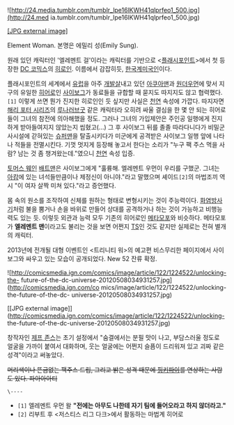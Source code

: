 ![http://24.media.tumblr.com/tumblr_lpe16lKWH41qlprfeo1_500.jpg](http://24.med
ia.tumblr.com/tumblr_lpe16lKWH41qlprfeo1_500.jpg)

[[JPG external
image]](http://24.media.tumblr.com/tumblr_lpe16lKWH41qlprfeo1_500.jpg)

Element Woman. 본명은 에밀리 성(Emily Sung).

원래 있던 캐릭터인 '엘레멘트 걸'이라는 캐릭터를 기반으로
<[플래시포인트](%ED%94%8C%EB%9E%98%EC%8B%9C%ED%8F%AC%EC%9D%B8%ED%8A%B8.md)>에서 첫
등장한 [DC 코믹스](DC%20%EC%BD%94%EB%AF%B9%EC%8A%A4.md)의
[히로인](%ED%9E%88%EB%A1%9C%EC%9D%B8.md). 이름에서 감잡히듯, [한국계미국인](%ED%95%9C%EA%B5%AD%EA%B3%84%20%EB%AF%B8%EA%B5%AD%EC%9D%B8.md)이다.

플래시포인트의 세계에서 [유럽](%EC%9C%A0%EB%9F%BD.md)을 아주
[개발살](%EA%B0%9C%EB%B0%9C%EC%82%B4.md)내고 있던
[아쿠아맨](%EC%95%84%EC%BF%A0%EC%95%84%EB%A7%A8.md)과
[원더우먼](%EC%9B%90%EB%8D%94%EC%9A%B0%EB%A8%BC.md)에 맞서 지구의 유일한
[히어로](%ED%9E%88%EC%96%B4%EB%A1%9C.md)인
[사이보그](%EC%82%AC%EC%9D%B4%EB%B3%B4%EA%B7%B8.md)가 동료들을 규합할 때 묻지도 따지지도 않고
협력했다.`[1]` 이렇게 쓰면 뭔가 진지한 히로인인 듯 싶지만 사실은 [천연](%EC%B2%9C%EC%97%B0.md) 속성에
가깝다. 따지자면 [해리 포터 시리즈](%ED%95%B4%EB%A6%AC%20%ED%8F%AC%ED%84%B0%20%EC%8B%9C%EB%A6%AC%EC%A6%88.md)의 [루나러브굿](%EB%A3%A8%EB%82%98%20%EB%9F%AC%EB%B8%8C%EA%B5%BF.md) 같은 캐릭터라 오히려 싸울
결심을 한 몇 안 되는 히어로들이 그녀의 참전에 의아해했을 정도. 그러나 그녀의 가입제안은 주인공 일행에게 진지하게 받아들여지지 않았는지
씹혔고(...) 그 후 사이보그 뒤를 졸졸 따라다니다가 비밀군사시설에 갇혀있는
[슈퍼맨](%EC%8A%88%ED%8D%BC%EB%A7%A8.md)을 탈출시키다가 미군에게 공격받은 사이보그 일행 앞에 나타나 적들을
전멸시킨다. 기껏 멋지게 등장해 놓고서 한다는 소리가 "누구 팩 주스 먹을 사람? 남는 것 좀 챙겨왔는데."였으니
[천연](%EC%B2%9C%EC%97%B0.md) 속성 입증.

[토머스 웨인](%ED%86%A0%EB%A8%B8%EC%8A%A4%20%EC%9B%A8%EC%9D%B8.md)
[배트맨](%EB%B0%B0%ED%8A%B8%EB%A7%A8.md)은 사이보그에게 "훌륭해. 엘레멘트 우먼이 우리를 구했군. 그녀는
[아캄](%EC%95%84%EC%BA%84.md)에 있는 녀석들만큼이나 제정신이 아니야."라고 말했으며 셰이드`[2]`의 마법조끼 역시
"이 여자 살짝 미쳐 있다."라고 증언했다.

몸 속의 원소를 조작하여 신체를 원하는 형태로 변형시키는 것이 주능력이다.
[화염방사기](%ED%99%94%EC%97%BC%EB%B0%A9%EC%82%AC%EA%B8%B0.md)처럼 불을 뿜거나 손을 바위로
만들어 상대를 공격하거나 하는 것이 가능하고 비행능력도 있는 듯. 이렇듯 외관과 능력 모두 기존의 히어로인
[메타모포](%EB%A9%94%ED%83%80%EB%AA%A8%ED%8F%AC.md)와 비슷하다. 메타모포가 **엘레멘트 맨**이라고도
불리는 것을 보면 어쩐지 [TS](TS.md)인 것도 같지만 실제로는 전혀 별개의 캐릭터.

2013년에 전개될 대형 이벤트인 <트리니티 워>의 예고편 비스무리한 페이지에서 사이보그와 싸우고 있는 모습이 공개되었다. New 52 잔류
확정.  

![http://comicsmedia.ign.com/comics/image/article/122/1224522/unlocking-the-
future-of-the-dc-universe-20120508034931257.jpg](http://comicsmedia.ign.com/co
mics/image/article/122/1224522/unlocking-the-future-of-the-dc-
universe-20120508034931257.jpg)

[[JPG external
image]](http://comicsmedia.ign.com/comics/image/article/122/1224522/unlocking-
the-future-of-the-dc-universe-20120508034931257.jpg)

창작자인 [제프 존스](%EC%A0%9C%ED%94%84%20%EC%A1%B4%EC%8A%A4.md)는 초기 설정에서 "숨결에서는 분필
맛이 나고, 부담스러울 정도로 얼굴을 가까이 붙여서 대화하며, 웃는 얼굴에는 어쩐지 슬픔이 드리워져 있고 괴짜 같은 성격"이라고 써놓았다.

<del>머리색이나 뜬금없는 팩주스 드립, 그리고 밝은 성격 때문에 [핑키파이](%ED%95%91%ED%82%A4%20%ED%8C%8C%EC%9D%B4.md)를 연상하는 사람도 있다. 파아아아티</del>

`\----`

  * `[1]` 엘레멘트 우먼 왈 **"전에는 아무도 나한테 자기 팀에 들어오라고 하지 않더라고."**
  * `[2]` 리부트 후 <저스티스 리그 다크>에서 활동하는 마법계 히어로

